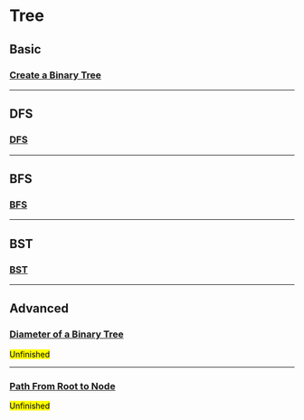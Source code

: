 # Tree

## Basic

### [Create a Binary Tree](https://github.com/ZacksAmber/Udacity-Data-Structure-Algorithms/blob/main/2/4/01%20Create_a_binary_tree.ipynb)

---

## DFS

### [DFS](https://github.com/ZacksAmber/Udacity-Data-Structure-Algorithms/blob/main/2/4/02%20traverse_a_tree_dfs.ipynb)

---

## BFS

### [BFS](https://github.com/ZacksAmber/Udacity-Data-Structure-Algorithms/blob/main/2/4/03%20traverse_a_tree_bfs.ipynb)

---

## BST

### [BST](https://github.com/ZacksAmber/Udacity-Data-Structure-Algorithms/blob/main/2/4/04%20binary_search_tree.ipynb)


---

## Advanced

### [Diameter of a Binary Tree](https://github.com/ZacksAmber/Udacity-Data-Structure-Algorithms/blob/main/2/4/diameter_of_a_binary_tree_solution.py)

<mark>Unfinished</mark>

---

### [Path From Root to Node](https://github.com/ZacksAmber/Udacity-Data-Structure-Algorithms/blob/main/2/4/Path-from-root-to-node.ipynb)

<mark>Unfinished</mark>
